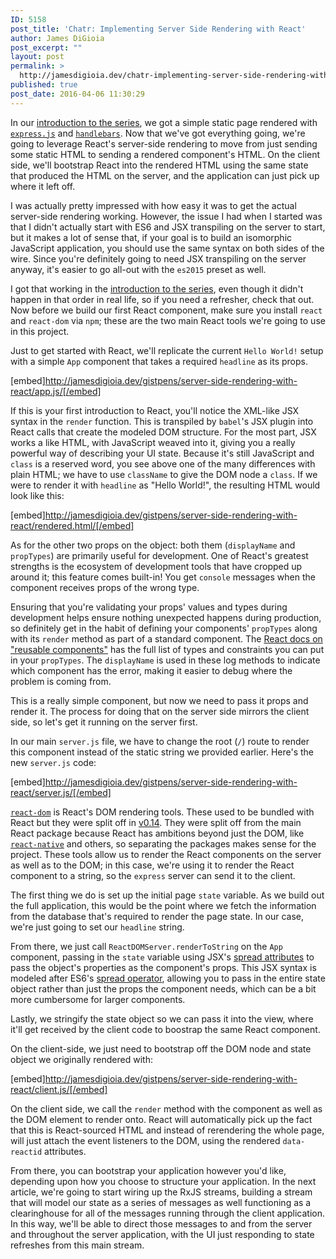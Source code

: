 ```yaml
---
ID: 5158
post_title: 'Chatr: Implementing Server Side Rendering with React'
author: James DiGioia
post_excerpt: ""
layout: post
permalink: >
  http://jamesdigioia.dev/chatr-implementing-server-side-rendering-with-react/
published: true
post_date: 2016-04-06 11:30:29
---
```

In our [introduction to the series][], we got a simple static page rendered with [`express.js`][] and [`handlebars`][]. Now that we've got everything going, we're going to leverage React's server-side rendering to move from just sending some static HTML to sending a rendered component's HTML. On the client side, we'll bootstrap React into the rendered HTML using the same state that produced the HTML on the server, and the application can just pick up where it left off.

I was actually pretty impressed with how easy it was to get the actual server-side rendering working. However, the issue I had when I started was that I didn't actually start with ES6 and JSX transpiling on the server to start, but it makes a lot of sense that, if your goal is to build an isomorphic JavaScript application, you should use the same syntax on both sides of the wire. Since you're definitely going to need JSX transpiling on the server anyway, it's easier to go all-out with the `es2015` preset as well.

I got that working in the [introduction to the series][], even though it didn't happen in that order in real life, so if you need a refresher, check that out. Now before we build our first React component, make sure you install `react` and `react-dom` via `npm`; these are the two main React tools we're going to use in this project.

Just to get started with React, we'll replicate the current `Hello World!` setup with a simple `App` component that takes a required `headline` as its props.

[embed]http://jamesdigioia.dev/gistpens/server-side-rendering-with-react/app.js/[/embed]

If this is your first introduction to React, you'll notice the XML-like JSX syntax in the `render` function. This is transpiled by `babel`'s JSX plugin into React calls that create the modeled DOM structure. For the most part, JSX works a like HTML, with JavaScript weaved into it, giving you a really powerful way of describing your UI state. Because it's still JavaScript and `class` is a reserved word, you see above one of the many differences with plain HTML; we have to use `className` to give the DOM node a `class`. If we were to render it with `headline` as "Hello World!", the resulting HTML would look like this:

[embed]http://jamesdigioia.dev/gistpens/server-side-rendering-with-react/rendered.html/[/embed]

As for the other two props on the object: both them (`displayName` and `propTypes`) are primarily useful for development. One of React's greatest strengths is the ecosystem of development tools that have cropped up around it; this feature comes built-in! You get `console` messages when the component receives props of the wrong type.

Ensuring that you're validating your props' values and types during development helps ensure nothing unexpected happens during production, so definitely get in the habit of defining your components' `propTypes` along with its `render` method as part of a standard component. The [React docs on "reusable components"][reusable components] has the full list of types and constraints you can put in your `propTypes`. The `displayName` is used in these log methods to indicate which component has the error, making it easier to debug where the problem is coming from.

This is a really simple component, but now we need to pass it props and render it. The process for doing that on the server side mirrors the client side, so let's get it running on the server first.

In our main `server.js` file, we have to change the root (`/`) route to render this component instead of the static string we provided earlier. Here's the new `server.js` code:

[embed]http://jamesdigioia.dev/gistpens/server-side-rendering-with-react/server.js/[/embed]

[`react-dom`][] is React's DOM rendering tools. These used to be bundled with React but they were split off in [v0.14][]. They were split off from the main React package because React has ambitions beyond just the DOM, like [`react-native`][] and others, so separating the packages makes sense for the project. These tools allow us to render the React components on the server as well as to the DOM; in this case, we're using it to render the React component to a string, so the `express` server can send it to the client.

The first thing we do is set up the initial page `state` variable. As we build out the full application, this would be the point where we fetch the information from the database that's required to render the page state. In our case, we're just going to set our `headline` string.

From there, we just call `ReactDOMServer.renderToString` on the `App` component, passing in the `state` variable using JSX's [spread attributes][] to pass the object's properties as the component's props. This JSX syntax is modeled after ES6's [spread operator][], allowing you to pass in the entire state object rather than just the props the component needs, which can be a bit more cumbersome for larger components.

Lastly, we stringify the state object so we can pass it into the view, where it'll get received by the client code to boostrap the same React component.

On the client-side, we just need to bootstrap off the DOM node and state object we originally rendered with:

[embed]http://jamesdigioia.dev/gistpens/server-side-rendering-with-react/client.js/[/embed]

On the client side, we call the `render` method with the component as well as the DOM element to render onto. React will automatically pick up the fact that this is React-sourced HTML and instead of rerendering the whole page, will just attach the event listeners to the DOM, using the rendered `data-reactid` attributes.

From there, you can bootstrap your application however you'd like, depending upon how you choose to structure your application. In the next article, we're going to start wiring up the RxJS streams, building a stream that will model our state as a series of messages as well functioning as a clearinghouse for all of the messages running through the client application. In this way, we'll be able to direct those messages to and from the server and throughout the server application, with the UI just responding to state refreshes from this main stream.

[introduction to the series]: http://jamesdigioia.dev/chatr-exploring-react-rxjs-with-a-chat-application/
[`express.js`]: http://expressjs.com/
[`handlebars`]: http://handlebarsjs.com/
[`babel`]: https://babeljs.io/
[reusable components]: http://facebook.github.io/react/docs/reusable-components.html
[`react-dom`]: https://www.npmjs.com/package/react-dom
[v0.14]: https://facebook.github.io/react/blog/2015/10/07/react-v0.14.html
[`react-native`]: https://github.com/facebook/react-native
[spread attributes]: https://facebook.github.io/react/docs/jsx-spread.html
[spread operator]: https://developer.mozilla.org/en-US/docs/Web/JavaScript/Reference/Operators/Spread_operator
